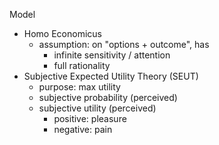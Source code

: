 
Model
- Homo Economicus
	- assumption: on "options + outcome", has
		- infinite sensitivity / attention
		- full rationality
- Subjective Expected Utility Theory (SEUT)
	- purpose: max utility
	- subjective probability (perceived)
	- subjective utility     (perceived)
		- positive: pleasure
		- negative: pain